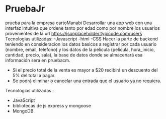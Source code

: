 # PruebaJr
prueba para la empresa cartoManabi
Desarrollar una app web con una interfaz intuitiva que ordene tanto por edad como por nombre los usuarios provenientes de la url https://jsonplaceholder.typicode.com/users
Tecnologias utilizadas:
-Javascript
-html
-CSS
Hacer la parte de backend teniendo en consideracion los datos basicos a registrar por
cada usuario (nombre, email, telefono) y los datos de la pelicula (pelicula, hora_inicio,
cantidad, precio, sala), la base de datos donde se almacenará esa información sera en
pruebacm.

- Si el precio total de la venta es mayor a $20 recibirá un descuento del 5% del
total a pagar.
- Se podrá eliminar o cancelar una entrada que el usuario ya no requiera.

Tecnologias utilizadas :
- JavaScript
- bibliotecas de js express y mongoose
- MongoDB


